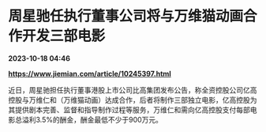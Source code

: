 # 周星驰任执行董事公司将与万维猫动画合作开发三部电影

**2023-10-18 04:46**

**https://www.jiemian.com/article/10245397.html**

近日，周星驰担任执行董事港股上市公司比高集团发布公告，称全资控股公司亿高控股与万维仁和（万维猫动画）达成合作，后者将制作三部独立电影，亿高控股为其提供剧本完善、监督和指导制作过程等服务，万维仁和需向亿高控股支付每部电影总溢利3.5%的酬金，酬金最低不少于900万元。